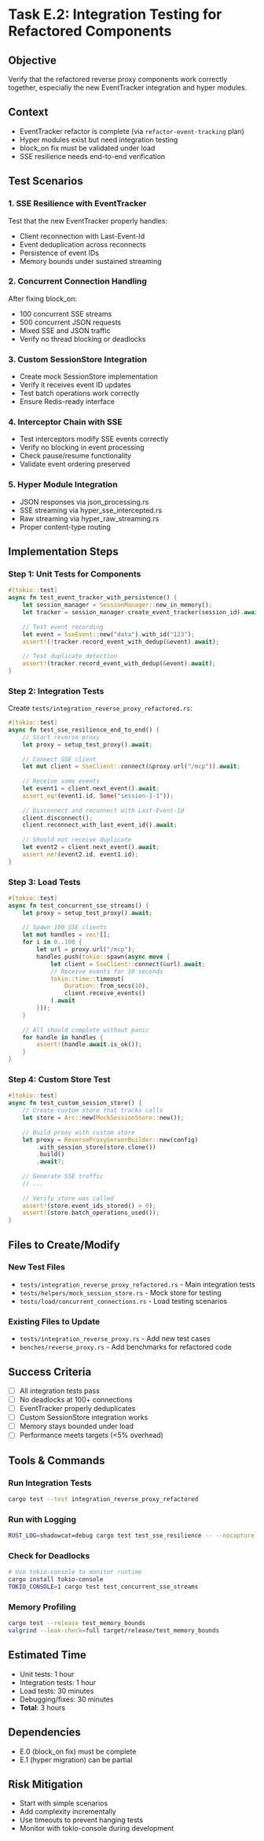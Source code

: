 # Task E.2: Integration Testing for Refactored Components

## Objective
Verify that the refactored reverse proxy components work correctly together, especially the new EventTracker integration and hyper modules.

## Context
- EventTracker refactor is complete (via `refactor-event-tracking` plan)
- Hyper modules exist but need integration testing
- block_on fix must be validated under load
- SSE resilience needs end-to-end verification

## Test Scenarios

### 1. SSE Resilience with EventTracker
Test that the new EventTracker properly handles:
- Client reconnection with Last-Event-Id
- Event deduplication across reconnects
- Persistence of event IDs
- Memory bounds under sustained streaming

### 2. Concurrent Connection Handling
After fixing block_on:
- 100 concurrent SSE streams
- 500 concurrent JSON requests
- Mixed SSE and JSON traffic
- Verify no thread blocking or deadlocks

### 3. Custom SessionStore Integration
- Create mock SessionStore implementation
- Verify it receives event ID updates
- Test batch operations work correctly
- Ensure Redis-ready interface

### 4. Interceptor Chain with SSE
- Test interceptors modify SSE events correctly
- Verify no blocking in event processing
- Check pause/resume functionality
- Validate event ordering preserved

### 5. Hyper Module Integration
- JSON responses via json_processing.rs
- SSE streaming via hyper_sse_intercepted.rs
- Raw streaming via hyper_raw_streaming.rs
- Proper content-type routing

## Implementation Steps

### Step 1: Unit Tests for Components
```rust
#[tokio::test]
async fn test_event_tracker_with_persistence() {
    let session_manager = SessionManager::new_in_memory();
    let tracker = session_manager.create_event_tracker(session_id).await;
    
    // Test event recording
    let event = SseEvent::new("data").with_id("123");
    assert!(!tracker.record_event_with_dedup(&event).await);
    
    // Test duplicate detection
    assert!(tracker.record_event_with_dedup(&event).await);
}
```

### Step 2: Integration Tests
Create `tests/integration_reverse_proxy_refactored.rs`:
```rust
#[tokio::test]
async fn test_sse_resilience_end_to_end() {
    // Start reverse proxy
    let proxy = setup_test_proxy().await;
    
    // Connect SSE client
    let mut client = SseClient::connect(&proxy.url("/mcp")).await;
    
    // Receive some events
    let event1 = client.next_event().await;
    assert_eq!(event1.id, Some("session-1-1"));
    
    // Disconnect and reconnect with Last-Event-Id
    client.disconnect();
    client.reconnect_with_last_event_id().await;
    
    // Should not receive duplicate
    let event2 = client.next_event().await;
    assert_ne!(event2.id, event1.id);
}
```

### Step 3: Load Tests
```rust
#[tokio::test]
async fn test_concurrent_sse_streams() {
    let proxy = setup_test_proxy().await;
    
    // Spawn 100 SSE clients
    let mut handles = vec![];
    for i in 0..100 {
        let url = proxy.url("/mcp");
        handles.push(tokio::spawn(async move {
            let client = SseClient::connect(&url).await;
            // Receive events for 10 seconds
            tokio::time::timeout(
                Duration::from_secs(10),
                client.receive_events()
            ).await
        }));
    }
    
    // All should complete without panic
    for handle in handles {
        assert!(handle.await.is_ok());
    }
}
```

### Step 4: Custom Store Test
```rust
#[tokio::test]
async fn test_custom_session_store() {
    // Create custom store that tracks calls
    let store = Arc::new(MockSessionStore::new());
    
    // Build proxy with custom store
    let proxy = ReverseProxyServerBuilder::new(config)
        .with_session_store(store.clone())
        .build()
        .await?;
    
    // Generate SSE traffic
    // ... 
    
    // Verify store was called
    assert!(store.event_ids_stored() > 0);
    assert!(store.batch_operations_used());
}
```

## Files to Create/Modify

### New Test Files
- `tests/integration_reverse_proxy_refactored.rs` - Main integration tests
- `tests/helpers/mock_session_store.rs` - Mock store for testing
- `tests/load/concurrent_connections.rs` - Load testing scenarios

### Existing Files to Update
- `tests/integration_reverse_proxy.rs` - Add new test cases
- `benches/reverse_proxy.rs` - Add benchmarks for refactored code

## Success Criteria
- [ ] All integration tests pass
- [ ] No deadlocks at 100+ connections
- [ ] EventTracker properly deduplicates
- [ ] Custom SessionStore integration works
- [ ] Memory stays bounded under load
- [ ] Performance meets targets (<5% overhead)

## Tools & Commands

### Run Integration Tests
```bash
cargo test --test integration_reverse_proxy_refactored
```

### Run with Logging
```bash
RUST_LOG=shadowcat=debug cargo test test_sse_resilience -- --nocapture
```

### Check for Deadlocks
```bash
# Use tokio-console to monitor runtime
cargo install tokio-console
TOKIO_CONSOLE=1 cargo test test_concurrent_sse_streams
```

### Memory Profiling
```bash
cargo test --release test_memory_bounds
valgrind --leak-check=full target/release/test_memory_bounds
```

## Estimated Time
- Unit tests: 1 hour
- Integration tests: 1 hour  
- Load tests: 30 minutes
- Debugging/fixes: 30 minutes
- **Total**: 3 hours

## Dependencies
- E.0 (block_on fix) must be complete
- E.1 (hyper migration) can be partial

## Risk Mitigation
- Start with simple scenarios
- Add complexity incrementally
- Use timeouts to prevent hanging tests
- Monitor with tokio-console during development